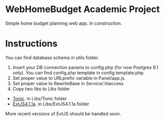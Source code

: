 WebHomeBudget Academic Project
==============================

Simple home budget planning web app. In construction.


Instructions
============

You can find database schema in utils folder.

1. Insert your DB connection params to config.php (for now Postgres 9.1 only). You can find config.php template in config.template.php.
2. Set proper value to URLprefix variable in Panel/app.js.
3. Set proper value to RewriteBase in Service/.htaccess
4. Copy two libs to Libs folder
- [Tonic](http://peej.github.com/tonic/). in Libs/Tonic folder
- [ExtJS4.1.1a](http://www.sencha.com/products/extjs/download/ext-js-4.1.1). in Libs/ExtJS4.1.1a folder

More recent versions of ExtJS should be handled soon.
